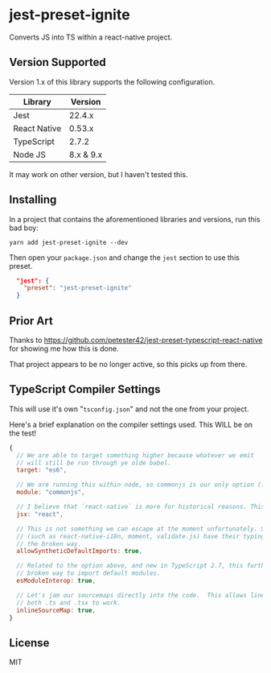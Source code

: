 # jest-preset-ignite

Converts JS into TS within a react-native project.

## Version Supported

Version 1.x of this library supports the following configuration.

| Library      | Version   |
| ------------ | --------- |
| Jest         | 22.4.x    |
| React Native | 0.53.x    |
| TypeScript   | 2.7.2     |
| Node JS      | 8.x & 9.x |

It may work on other version, but I haven't tested this.

## Installing

In a project that contains the aforementioned libraries and versions, run this bad boy:

`yarn add jest-preset-ignite --dev`

Then open your `package.json` and change the `jest` section to use this preset.

```json
  "jest": {
    "preset": "jest-preset-ignite"
  }
```

## Prior Art

Thanks to https://github.com/petester42/jest-preset-typescript-react-native for showing me how this is done.

That project appears to be no longer active, so this picks up from there.

## TypeScript Compiler Settings

This will use it's own "`tsconfig.json`" and not the one from your project.

Here's a brief explanation on the compiler settings used. This WILL be on the test!

```js
{
  // We are able to target something higher because whatever we emit
  // will still be run through ye olde babel.
  target: "es6",

  // We are running this within node, so commonjs is our only option (for now!)
  module: "commonjs",

  // I believe that `react-native` is more for historical reasons. This works.
  jsx: "react",

  // This is not something we can escape at the moment unfortunately. Some libraries
  // (such as react-native-i18n, moment, validate.js) have their typings already using
  // the broken way.
  allowSyntheticDefaultImports: true,

  // Related to the option above, and new in TypeScript 2.7, this furthers support for the
  // broken way to import default modules.
  esModuleInterop: true,

  // Let's jam our sourcemaps directly into the code.  This allows line numbers for
  // both .ts and .tsx to work.
  inlineSourceMap: true,
}
```

## License

MIT
